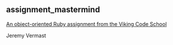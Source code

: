 ## assignment_mastermind

[An object-oriented Ruby assignment from the Viking Code School](http://www.vikingcodeschool.com)


Jeremy Vermast
